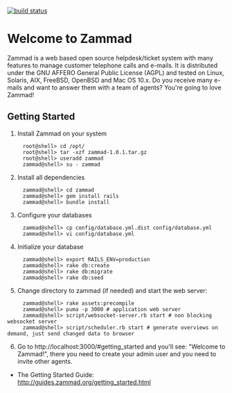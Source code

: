 [![build status](https://git.znuny.com/zammad/zammad/badges/master/build.svg)](https://git.znuny.com/zammad/zammad/builds)

Welcome to Zammad
=================

Zammad is a web based open source helpdesk/ticket system with many features
to manage customer telephone calls and e-mails. It is distributed under the
GNU AFFERO General Public License (AGPL) and tested on Linux, Solaris, AIX,
FreeBSD, OpenBSD and Mac OS 10.x. Do you receive many e-mails and
want to answer them with a team of agents? You're going to love Zammad!


Getting Started
---------------

1. Install Zammad on your system

```
     root@shell> cd /opt/
     root@shell> tar -xzf zammad-1.0.1.tar.gz
     root@shell> useradd zammad
     zammad@shell> su - zammad
```

2. Install all dependencies

```
     zammad@shell> cd zammad
     zammad@shell> gem install rails
     zammad@shell> bundle install
```

3. Configure your databases

```
     zammad@shell> cp config/database.yml.dist config/database.yml
     zammad@shell> vi config/database.yml
```

4. Initialize your database

```
     zammad@shell> export RAILS_ENV=production
     zammad@shell> rake db:create
     zammad@shell> rake db:migrate
     zammad@shell> rake db:seed
```

5. Change directory to zammad</tt> (if needed) and start the web server:

```
     zammad@shell> rake assets:precompile
     zammad@shell> puma -p 3000 # application web server
     zammad@shell> script/websocket-server.rb start # non blocking websocket server
     zammad@shell> script/scheduler.rb start # generate overviews on demand, just send changed data to browser
```

6. Go to http://localhost:3000/#getting_started and you'll see:
       "Welcome to Zammad!", there you need to create your admin
       user and you need to invite other agents.

* The Getting Started Guide: http://guides.zammad.org/getting_started.html

